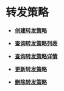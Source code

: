 # 转发策略<a name="elb_qy_zc_0000"></a>

-   **[创建转发策略](创建转发策略-17.md)**  

-   **[查询转发策略列表](查询转发策略列表-18.md)**  

-   **[查询转发策略详情](查询转发策略详情-19.md)**  

-   **[更新转发策略](更新转发策略-20.md)**  

-   **[删除转发策略](删除转发策略-21.md)**  


